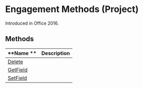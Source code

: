 
# Engagement Methods (Project)

 Introduced in Office 2016.


## Methods



|**Name **|**Description**|
|:-----|:-----|
|[Delete](87c34ec9-157f-5f76-150d-036161f35363.md)||
|[GetField](2c16e270-d7ad-e085-437f-a401cd10f26e.md)||
|[SetField](2f5f578f-a172-512c-1309-6910018281f0.md)||
